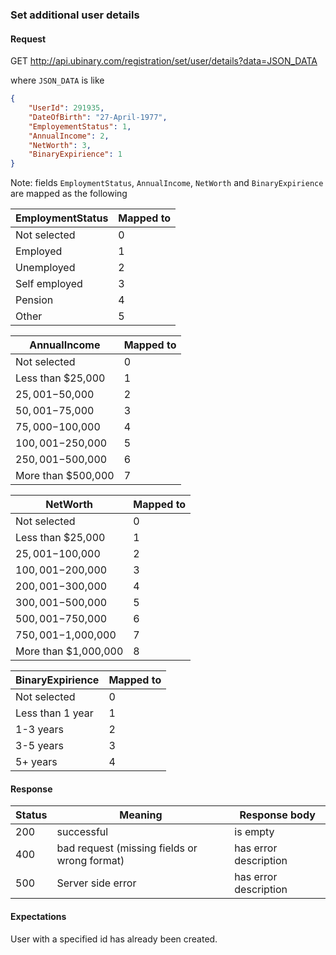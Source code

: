 ﻿
### Set additional user details

#### Request

GET http://api.ubinary.com/registration/set/user/details?data=JSON_DATA

where `JSON_DATA` is like

```json    
{
    "UserId": 291935,
    "DateOfBirth": "27-April-1977",
    "EmployementStatus": 1,
    "AnnualIncome": 2,
    "NetWorth": 3,
    "BinaryExpirience": 1
}
```

Note: fields `EmploymentStatus`, `AnnualIncome`, `NetWorth` and `BinaryExpirience` are mapped as the following


EmploymentStatus        | Mapped to
------------------------|--------
Not selected            | 0
Employed                | 1
Unemployed              | 2
Self employed           | 3
Pension	                | 4
Other                   | 5


AnnualIncome            | Mapped to
------------------------|--------
Not selected            | 0
Less than $25,000       | 1
$25,001-$50,000         | 2
$50,001-$75,000         | 3
$75,000-$100,000        | 4
$100,001-$250,000       | 5
$250,001-$500,000       | 6
More than $500,000      | 7


NetWorth                | Mapped to
------------------------|--------
Not selected            | 0
Less than $25,000       | 1
$25,001-$100,000        | 2
$100,001-$200,000       | 3
$200,001-$300,000       | 4
$300,001-$500,000       | 5
$500,001-$750,000       | 6
$750,001-$1,000,000     | 7
More than $1,000,000    | 8


BinaryExpirience        | Mapped to
------------------------|--------
Not selected            | 0
Less than 1 year        | 1
1-3 years               | 2
3-5 years               | 3
5+ years                | 4



#### Response

Status | Meaning           | Response body
-------|-------------------|-------------
200    | successful        | is empty
400    | bad request (missing fields or wrong format) | has error description
500    | Server side error | has error description


#### Expectations

User with a specified id has already been created.

